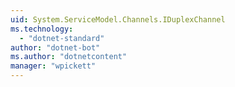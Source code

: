 ```yaml
---
uid: System.ServiceModel.Channels.IDuplexChannel
ms.technology: 
  - "dotnet-standard"
author: "dotnet-bot"
ms.author: "dotnetcontent"
manager: "wpickett"
---
```

